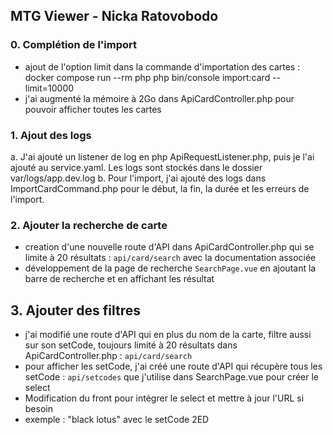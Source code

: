 ## MTG Viewer - Nicka Ratovobodo
### 0. Complétion de l'import 
- ajout de l'option limit dans la commande d'importation des cartes :
docker compose run --rm php php bin/console import:card --limit=10000
- j'ai augmenté la mémoire à 2Go dans ApiCardController.php pour pouvoir afficher toutes les cartes

### 1. Ajout des logs
a. J'ai ajouté un listener de log en php ApiRequestListener.php, puis je l'ai ajouté au service.yaml. Les logs sont stockés dans le dossier var/logs/app.dev.log
b. Pour l'import, j'ai ajouté des logs dans ImportCardCommand.php pour le début, la fin, la durée et les erreurs de l'import.

### 2. Ajouter la recherche de carte
- creation d'une nouvelle route d'API dans ApiCardController.php qui se limite à 20 résultats : `api/card/search` avec la documentation associée
- développement de la page de recherche `SearchPage.vue` en ajoutant la barre de recherche et en affichant les résultat

## 3. Ajouter des filtres
- j'ai modifié une route d'API qui en plus du nom de la carte, filtre aussi sur son setCode, toujours limité à 20 résultats dans ApiCardController.php : `api/card/search`
- pour afficher les setCode, j'ai créé une route d'API qui récupère tous les setCode : `api/setcodes` que j'utilise dans SearchPage.vue pour créer le select
- Modification du front pour intégrer le select et mettre à jour l'URL si besoin
- exemple : "black lotus" avec le setCode 2ED

